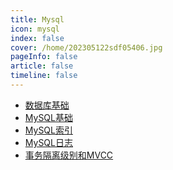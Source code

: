 ```yaml
---
title: Mysql
icon: mysql 
index: false
cover: /home/202305122sdf05406.jpg
pageInfo: false
article: false
timeline: false
---
```

- <HopeIcon icon="page"/> [数据库基础](0database.md)
- <HopeIcon icon="page"/> [MySQL基础](1mysql.md)
- <HopeIcon icon="page"/> [MySQL索引](2mysqlindex.md)
- <HopeIcon icon="page"/> [MySQL日志](3mysqllog.md)
- <HopeIcon icon="page"/> [事务隔离级别和MVCC](4mysqlmvcc.md)
